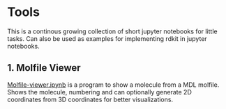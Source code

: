 # Tools

This is a continous growing collection of short jupyter notebooks for little tasks. Can also be used as examples for implementing rdkit in jupyter notebooks.

## 1. Molfile Viewer



[Molfile-viewer.ipynb](Molfile-viewer.ipynb) is a program to show a molecule from a MDL molfile. Shows the molecule, numbering and can optionally generate 2D coordinates from 3D coordinates for better visualizations.

